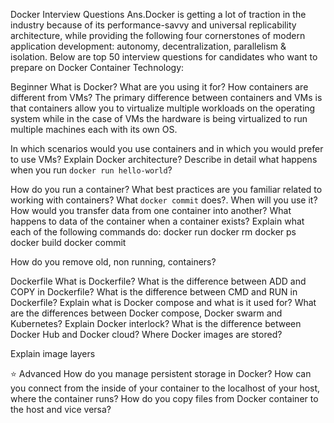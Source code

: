 Docker Interview Questions 
Ans.Docker is getting a lot of traction in the industry because of its performance-savvy and universal replicability architecture, while providing the following four cornerstones of modern application development: autonomy, decentralization, parallelism & isolation. Below are top 50 interview questions for candidates who want to prepare on Docker Container Technology:

Beginner
What is Docker? What are you using it for?
How containers are different from VMs?
The primary difference between containers and VMs is that containers allow you to virtualize multiple workloads on the operating system while in the case of VMs the hardware is being virtualized to run multiple machines each with its own OS.

In which scenarios would you use containers and in which you would prefer to use VMs?
Explain Docker architecture?
Describe in detail what happens when you run `docker run hello-world`?

How do you run a container?
What best practices are you familiar related to working with containers?
What `docker commit` does?. When will you use it?
How would you transfer data from one container into another?
What happens to data of the container when a container exists?
Explain what each of the following commands do:
    docker run
    docker rm
    docker ps
    docker build
    docker commit

How do you remove old, non running, containers?

Dockerfile
What is Dockerfile?
What is the difference between ADD and COPY in Dockerfile?
What is the difference between CMD and RUN in Dockerfile?
Explain what is Docker compose and what is it used for?
What are the differences between Docker compose, Docker swarm and Kubernetes?
Explain Docker interlock?
What is the difference between Docker Hub and Docker cloud?
Where Docker images are stored?

Explain image layers

⭐ Advanced
How do you manage persistent storage in Docker?
How can you connect from the inside of your container to the localhost of your host, where the container runs?
How do you copy files from Docker container to the host and vice versa?
